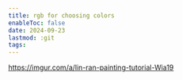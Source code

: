 ```yaml
---
title: rgb for choosing colors
enableToc: false
date: 2024-09-23
lastmod: :git
tags:
---
```

https://imgur.com/a/lin-ran-painting-tutorial-Wia19